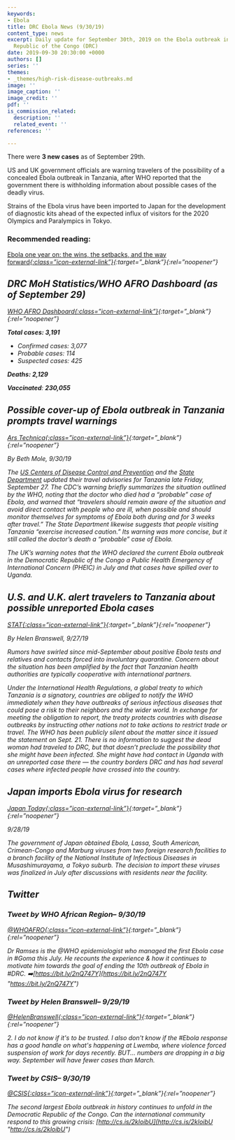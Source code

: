 ```yaml
---
keywords:
- Ebola
title: DRC Ebola News (9/30/19)
content_type: news
excerpt: Daily update for September 30th, 2019 on the Ebola outbreak in eastern Democratic
  Republic of the Congo (DRC)
date: 2019-09-30 20:30:00 +0000
authors: []
series: ''
themes:
- _themes/high-risk-disease-outbreaks.md
image: ''
image_caption: ''
image_credit: ''
pdf: ''
is_commission_related:
  description: ''
  related_event: ''
references: ''

---
```

There were **3 new cases** as of September 29th.

US and UK government officials are warning travelers of the possibility of a concealed Ebola outbreak in Tanzania, after WHO reported that the government there is withholding information about possible cases of the deadly virus.

Strains of the Ebola virus have been imported to Japan for the development of diagnostic kits ahead of the expected influx of visitors for the 2020 Olympics and Paralympics in Tokyo.

### Recommended reading: 

[Ebola one year on: the wins, the setbacks, and the way forward<i/>{:class=”icon-external-link”}](https://theconversation.com/ebola-one-year-on-the-wins-the-setbacks-and-the-way-forward-124292){:target=”_blank”}{:rel=”noopener”}

## DRC MoH Statistics/WHO AFRO Dashboard (as of September 29)

[WHO AFRO Dashboard<i/>{:class=”icon-external-link”}](https://who.maps.arcgis.com/apps/opsdashboard/index.html#/e70c3804f6044652bc37cce7d8fcef6c){:target=”_blank”}{:rel=”noopener”}

**Total cases: 3,191** 

* Confirmed cases: 3,077
* Probable cases: 114
* Suspected cases: 425

**Deaths: 2,129**

**Vaccinated**: **230,055**

## Possible cover-up of Ebola outbreak in Tanzania prompts travel warnings

[_Ars Technica_<i/>{:class=”icon-external-link”}](https://arstechnica.com/science/2019/09/possible-cover-up-of-ebola-outbreak-in-tanzania-prompts-travel-warnings/){:target=”_blank”}{:rel=”noopener”}

_By Beth Mole, 9/30/19_

The [US Centers of Disease Control and Prevention](https://wwwnc.cdc.gov/travel/destinations/traveler/none/tanzania) and the [State Department](https://travel.state.gov/content/travel/en/traveladvisories/traveladvisories/tanzania-travel-advisory.html) updated their travel advisories for Tanzania late Friday, September 27. The CDC’s warning briefly summarizes the situation outlined by the WHO, noting that the doctor who died had a “probable” case of Ebola, and warned that “travelers should remain aware of the situation and avoid direct contact with people who are ill, when possible and should monitor themselves for symptoms of Ebola both during and for 3 weeks after travel.” The State Department likewise suggests that people visiting Tanzania “exercise increased caution.” Its warning was more concise, but it still called the doctor’s death a “probable” case of Ebola.

The UK’s warning notes that the WHO declared the current Ebola outbreak in the Democratic Republic of the Congo a Public Health Emergency of International Concern (PHEIC) in July and that cases have spilled over to Uganda.

## U.S. and U.K. alert travelers to Tanzania about possible unreported Ebola cases

[_STAT_<i/>{:class=”icon-external-link”}](https://www.statnews.com/2019/09/27/ebola-tanzania-travelers-alerted-to-possible-unreported-cases/){:target=”_blank”}{:rel=”noopener”}

_By Helen Branswell, 9/27/19_

Rumors have swirled since mid-September about positive Ebola tests and relatives and contacts forced into involuntary quarantine. Concern about the situation has been amplified by the fact that Tanzanian health authorities are typically cooperative with international partners.

Under the International Health Regulations, a global treaty to which Tanzania is a signatory, countries are obliged to notify the WHO immediately when they have outbreaks of serious infectious diseases that could pose a risk to their neighbors and the wider world. In exchange for meeting the obligation to report, the treaty protects countries with disease outbreaks by instructing other nations not to take actions to restrict trade or travel. The WHO has been publicly silent about the matter since it issued the statement on Sept. 21. There is no information to suggest the dead woman had traveled to DRC, but that doesn’t preclude the possibility that she might have been infected. She might have had contact in Uganda with an unreported case there — the country borders DRC and has had several cases where infected people have crossed into the country.

## Japan imports Ebola virus for research

[_Japan Today_<i/>{:class=”icon-external-link”}](https://japantoday.com/category/national/japan-imports-ebola-virus-for-research-ahead-of-2020-olympics){:target=”_blank”}{:rel=”noopener”}

_9/28/19_

The government of Japan obtained Ebola, Lassa, South American, Crimean-Congo and Marburg viruses from two foreign research facilities to a branch facility of the National Institute of Infectious Diseases in Musashimurayama, a Tokyo suburb. The decision to import these viruses was finalized in July after discussions with residents near the facility.

## Twitter

### Tweet by WHO African Region– 9/30/19

[@WHOAFRO<i/>{:class=”icon-external-link”}](https://twitter.com/WHOAFRO/status/1178685191893786629){:target=”_blank”}{:rel=”noopener”}

Dr Ramses is the @WHO epidemiologist who managed the first Ebola case in #Goma this July. He recounts the experience & how it continues to motivate him towards the goal of ending the 10th outbreak of Ebola in #DRC. ➡️[https://bit.ly/2nQ747Y](https://bit.ly/2nQ747Y "https://bit.ly/2nQ747Y")

### Tweet by Helen Branswell– 9/29/19

[@HelenBranswell<i/>{:class=”icon-external-link”}](https://twitter.com/HelenBranswell/status/1178348195648360450){:target=”_blank”}{:rel=”noopener”}

2\. I do not know if it's to be trusted. I also don't know if the #Ebola response has a good handle on what's happening at Lwemba, where violence forced suspension of work for days recently. BUT... numbers are dropping in a big way. September will have fewer cases than March.

### Tweet by CSIS– 9/30/19

[@CSIS<i/>{:class=”icon-external-link”}](https://twitter.com/CSIS/status/1178762690031804416){:target=”_blank”}{:rel=”noopener”}

The second largest Ebola outbreak in history continues to unfold in the Democratic Republic of the Congo. Can the international community respond to this growing crisis: [http://cs.is/2kloibU](http://cs.is/2kloibU "http://cs.is/2kloibU")